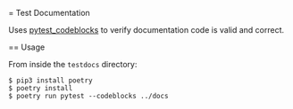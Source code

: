 = Test Documentation

Uses [pytest_codeblocks](https://github.com/nschloe/pytest-codeblocks) to verify documentation code is valid and correct.

== Usage

From inside the `testdocs` directory:

```
$ pip3 install poetry
$ poetry install
$ poetry run pytest --codeblocks ../docs
```
